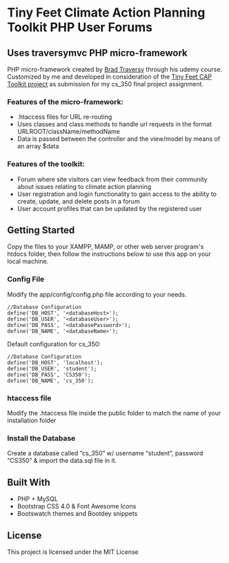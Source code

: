 # Tiny Feet Climate Action Planning Toolkit PHP User Forums

## Uses traversymvc PHP micro-framework

PHP micro-framework created by [Brad Traversy](https://github.com/bradtraversy) through his udemy course.  Customized by me and developed in consideration of the [Tiny Feet CAP Toolkit project](www.tinyfeet.app) as submission for my cs_350 final project assignment.


### Features of the micro-framework:

* .htaccess files for URL re-routing
* Uses classes and class methods to handle url requests in the format URLROOT/className/methodName
* Data is passed between the controller and the view/model by means of an array $data

### Features of the toolkit:

* Forum where site visitors can view feedback from their community about issues relating to climate action planning
* User registration and login functionality to gain access to the ability to create, update, and delete posts in a forum
* User account profiles that can be updated by the registered user

## Getting Started

Copy the files to your XAMPP, MAMP, or other web server program's htdocs folder, then follow the  instructions below to use this app on your local machine.

### Config File

Modify the app/config/config.php file according to your needs.

```
//Database Configuration
define('DB_HOST', '<databaseHost>');
define('DB_USER', '<databaseUser>');
define('DB_PASS', '<databasePassword>');
define('DB_NAME', '<databaseName>');
```

Default configuration for cs_350:

```
//Database Configuration
define('DB_HOST', 'localhost');
define('DB_USER', 'student');
define('DB_PASS', 'CS350');
define('DB_NAME', 'cs_350');
```

### htaccess file

Modify the .htaccess file inside the public folder to match the name of your installation folder

### Install the Database

Create a database called “cs_350” w/ username “student”, password “CS350” & import the data.sql file in it.

## Built With

* PHP + MySQL
* Bootstrap CSS 4.0 & Font Awesome Icons
* Bootswatch themes and Bootdey snippets

## License

This project is licensed under the MIT License